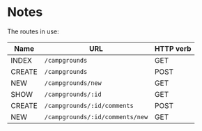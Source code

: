 # Notes

The routes in use:

| Name   | URL                             | HTTP verb |
| ------ | ------------------------------- | --------- |
| INDEX  | `/campgrounds`                  | GET       |
| CREATE | `/campgrounds`                  | POST      |
| NEW    | `/campgrounds/new`              | GET       |
| SHOW   | `/campgrounds/:id`              | GET       |
| CREATE | `/campgrounds/:id/comments`     | POST      |
| NEW    | `/campgrounds/:id/comments/new` | GET       |
